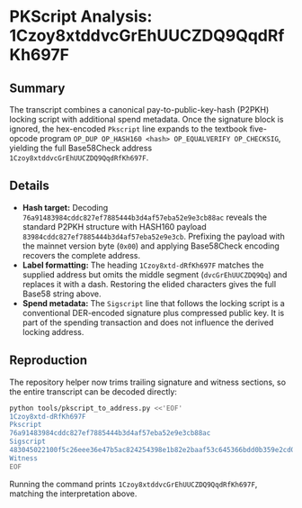 # PKScript Analysis: 1Czoy8xtddvcGrEhUUCZDQ9QqdRfKh697F

## Summary
The transcript combines a canonical pay-to-public-key-hash (P2PKH) locking
script with additional spend metadata.  Once the signature block is ignored,
the hex-encoded `Pkscript` line expands to the textbook five-opcode program
`OP_DUP OP_HASH160 <hash> OP_EQUALVERIFY OP_CHECKSIG`, yielding the full
Base58Check address `1Czoy8xtddvcGrEhUUCZDQ9QqdRfKh697F`.

## Details
- **Hash target:** Decoding `76a91483984cddc827ef7885444b3d4af57eba52e9e3cb88ac`
  reveals the standard P2PKH structure with HASH160 payload
  `83984cddc827ef7885444b3d4af57eba52e9e3cb`.  Prefixing the payload with the
  mainnet version byte (`0x00`) and applying Base58Check encoding recovers the
  complete address.
- **Label formatting:** The heading `1Czoy8xtd-dRfKh697F` matches the supplied
  address but omits the middle segment (`dvcGrEhUUCZDQ9Qq`) and replaces it with
  a dash.  Restoring the elided characters gives the full Base58 string above.
- **Spend metadata:** The `Sigscript` line that follows the locking script is
  a conventional DER-encoded signature plus compressed public key.  It is part
  of the spending transaction and does not influence the derived locking
  address.

## Reproduction
The repository helper now trims trailing signature and witness sections, so the
entire transcript can be decoded directly:

```bash
python tools/pkscript_to_address.py <<'EOF'
1Czoy8xtd-dRfKh697F
Pkscript
76a91483984cddc827ef7885444b3d4af57eba52e9e3cb88ac
Sigscript
483045022100f5c26eee36e47b5ac824254398e1b82e2baaf53c645366bdd0b359e2cd01c010022067d6e273e289285360d49961152d599581446bbda5286e912073ac5f27ef266e0121024b0faa9624763002e963816b2f6774df0dedd770896a9511cb5c9d90f674ecda
Witness
EOF
```

Running the command prints `1Czoy8xtddvcGrEhUUCZDQ9QqdRfKh697F`, matching the
interpretation above.
